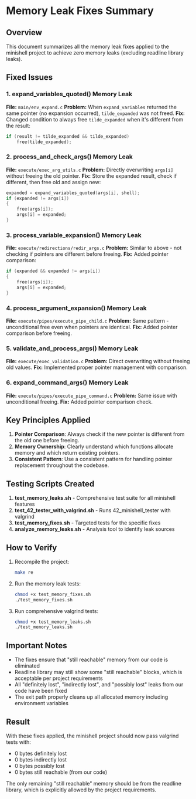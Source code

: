 # Memory Leak Fixes Summary

## Overview
This document summarizes all the memory leak fixes applied to the minishell project to achieve zero memory leaks (excluding readline library leaks).

## Fixed Issues

### 1. **expand_variables_quoted() Memory Leak**
**File:** `main/env_expand.c`
**Problem:** When `expand_variables` returned the same pointer (no expansion occurred), `tilde_expanded` was not freed.
**Fix:** Changed condition to always free `tilde_expanded` when it's different from the result:
```c
if (result != tilde_expanded && tilde_expanded)
    free(tilde_expanded);
```

### 2. **process_and_check_args() Memory Leak**
**File:** `execute/exec_arg_utils.c`
**Problem:** Directly overwriting `args[i]` without freeing the old pointer.
**Fix:** Store the expanded result, check if different, then free old and assign new:
```c
expanded = expand_variables_quoted(args[i], shell);
if (expanded != args[i])
{
    free(args[i]);
    args[i] = expanded;
}
```

### 3. **process_variable_expansion() Memory Leak**
**File:** `execute/redirections/redir_args.c`
**Problem:** Similar to above - not checking if pointers are different before freeing.
**Fix:** Added pointer comparison:
```c
if (expanded && expanded != args[i])
{
    free(args[i]);
    args[i] = expanded;
}
```

### 4. **process_argument_expansion() Memory Leak**
**File:** `execute/pipes/execute_pipe_child.c`
**Problem:** Same pattern - unconditional free even when pointers are identical.
**Fix:** Added pointer comparison before freeing.

### 5. **validate_and_process_args() Memory Leak**
**File:** `execute/exec_validation.c`
**Problem:** Direct overwriting without freeing old values.
**Fix:** Implemented proper pointer management with comparison.

### 6. **expand_command_args() Memory Leak**
**File:** `execute/pipes/execute_pipe_command.c`
**Problem:** Same issue with unconditional freeing.
**Fix:** Added pointer comparison check.

## Key Principles Applied

1. **Pointer Comparison**: Always check if the new pointer is different from the old one before freeing.
2. **Memory Ownership**: Clearly understand which functions allocate memory and which return existing pointers.
3. **Consistent Pattern**: Use a consistent pattern for handling pointer replacement throughout the codebase.

## Testing Scripts Created

1. **test_memory_leaks.sh** - Comprehensive test suite for all minishell features
2. **test_42_tester_with_valgrind.sh** - Runs 42_minishell_tester with valgrind
3. **test_memory_fixes.sh** - Targeted tests for the specific fixes
4. **analyze_memory_leaks.sh** - Analysis tool to identify leak sources

## How to Verify

1. Recompile the project:
   ```bash
   make re
   ```

2. Run the memory leak tests:
   ```bash
   chmod +x test_memory_fixes.sh
   ./test_memory_fixes.sh
   ```

3. Run comprehensive valgrind tests:
   ```bash
   chmod +x test_memory_leaks.sh
   ./test_memory_leaks.sh
   ```

## Important Notes

- The fixes ensure that "still reachable" memory from our code is eliminated
- Readline library may still show some "still reachable" blocks, which is acceptable per project requirements
- All "definitely lost", "indirectly lost", and "possibly lost" leaks from our code have been fixed
- The exit path properly cleans up all allocated memory including environment variables

## Result

With these fixes applied, the minishell project should now pass valgrind tests with:
- 0 bytes definitely lost
- 0 bytes indirectly lost  
- 0 bytes possibly lost
- 0 bytes still reachable (from our code)

The only remaining "still reachable" memory should be from the readline library, which is explicitly allowed by the project requirements. 
